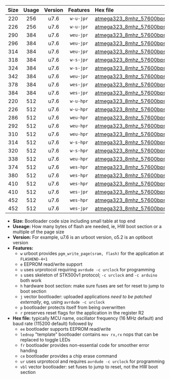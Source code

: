 |Size|Usage|Version|Features|Hex file|
|:-:|:-:|:-:|:-:|:--|
|220|256|u7.6|`w-u-jpr`|[atmega323_8mhz_57600bps_ur_vbl.hex](https://raw.githubusercontent.com/stefanrueger/urboot/main/atmega323_8mhz_57600bps_ur_vbl.hex)|
|226|256|u7.6|`w-u-jpr`|[atmega323_8mhz_57600bps_lednop_ur_vbl.hex](https://raw.githubusercontent.com/stefanrueger/urboot/main/atmega323_8mhz_57600bps_lednop_ur_vbl.hex)|
|290|384|u7.6|`weu-jpr`|[atmega323_8mhz_57600bps_ee_ur_vbl.hex](https://raw.githubusercontent.com/stefanrueger/urboot/main/atmega323_8mhz_57600bps_ee_ur_vbl.hex)|
|296|384|u7.6|`weu-jpr`|[atmega323_8mhz_57600bps_ee_lednop_ur_vbl.hex](https://raw.githubusercontent.com/stefanrueger/urboot/main/atmega323_8mhz_57600bps_ee_lednop_ur_vbl.hex)|
|314|384|u7.6|`weu-jpr`|[atmega323_8mhz_57600bps_ee_lednop_fr_ur_vbl.hex](https://raw.githubusercontent.com/stefanrueger/urboot/main/atmega323_8mhz_57600bps_ee_lednop_fr_ur_vbl.hex)|
|318|384|u7.6|`w-s-jpr`|[atmega323_8mhz_57600bps_vbl.hex](https://raw.githubusercontent.com/stefanrueger/urboot/main/atmega323_8mhz_57600bps_vbl.hex)|
|324|384|u7.6|`w-s-jpr`|[atmega323_8mhz_57600bps_lednop_vbl.hex](https://raw.githubusercontent.com/stefanrueger/urboot/main/atmega323_8mhz_57600bps_lednop_vbl.hex)|
|342|384|u7.6|`weu-jpr`|[atmega323_8mhz_57600bps_ee_lednop_fr_ce_ur_vbl.hex](https://raw.githubusercontent.com/stefanrueger/urboot/main/atmega323_8mhz_57600bps_ee_lednop_fr_ce_ur_vbl.hex)|
|378|384|u7.6|`wes-jpr`|[atmega323_8mhz_57600bps_ee_vbl.hex](https://raw.githubusercontent.com/stefanrueger/urboot/main/atmega323_8mhz_57600bps_ee_vbl.hex)|
|384|384|u7.6|`wes-jpr`|[atmega323_8mhz_57600bps_ee_lednop_vbl.hex](https://raw.githubusercontent.com/stefanrueger/urboot/main/atmega323_8mhz_57600bps_ee_lednop_vbl.hex)|
|220|512|u7.6|`w-u-hpr`|[atmega323_8mhz_57600bps_ur.hex](https://raw.githubusercontent.com/stefanrueger/urboot/main/atmega323_8mhz_57600bps_ur.hex)|
|226|512|u7.6|`w-u-hpr`|[atmega323_8mhz_57600bps_lednop_ur.hex](https://raw.githubusercontent.com/stefanrueger/urboot/main/atmega323_8mhz_57600bps_lednop_ur.hex)|
|286|512|u7.6|`weu-hpr`|[atmega323_8mhz_57600bps_ee_ur.hex](https://raw.githubusercontent.com/stefanrueger/urboot/main/atmega323_8mhz_57600bps_ee_ur.hex)|
|292|512|u7.6|`weu-hpr`|[atmega323_8mhz_57600bps_ee_lednop_ur.hex](https://raw.githubusercontent.com/stefanrueger/urboot/main/atmega323_8mhz_57600bps_ee_lednop_ur.hex)|
|310|512|u7.6|`weu-hpr`|[atmega323_8mhz_57600bps_ee_lednop_fr_ur.hex](https://raw.githubusercontent.com/stefanrueger/urboot/main/atmega323_8mhz_57600bps_ee_lednop_fr_ur.hex)|
|314|512|u7.6|`w-s-hpr`|[atmega323_8mhz_57600bps.hex](https://raw.githubusercontent.com/stefanrueger/urboot/main/atmega323_8mhz_57600bps.hex)|
|320|512|u7.6|`w-s-hpr`|[atmega323_8mhz_57600bps_lednop.hex](https://raw.githubusercontent.com/stefanrueger/urboot/main/atmega323_8mhz_57600bps_lednop.hex)|
|338|512|u7.6|`weu-hpr`|[atmega323_8mhz_57600bps_ee_lednop_fr_ce_ur.hex](https://raw.githubusercontent.com/stefanrueger/urboot/main/atmega323_8mhz_57600bps_ee_lednop_fr_ce_ur.hex)|
|374|512|u7.6|`wes-hpr`|[atmega323_8mhz_57600bps_ee.hex](https://raw.githubusercontent.com/stefanrueger/urboot/main/atmega323_8mhz_57600bps_ee.hex)|
|380|512|u7.6|`wes-hpr`|[atmega323_8mhz_57600bps_ee_lednop.hex](https://raw.githubusercontent.com/stefanrueger/urboot/main/atmega323_8mhz_57600bps_ee_lednop.hex)|
|410|512|u7.6|`wes-hpr`|[atmega323_8mhz_57600bps_ee_lednop_fr.hex](https://raw.githubusercontent.com/stefanrueger/urboot/main/atmega323_8mhz_57600bps_ee_lednop_fr.hex)|
|410|512|u7.6|`wes-jpr`|[atmega323_8mhz_57600bps_ee_lednop_fr_vbl.hex](https://raw.githubusercontent.com/stefanrueger/urboot/main/atmega323_8mhz_57600bps_ee_lednop_fr_vbl.hex)|
|452|512|u7.6|`wes-hpr`|[atmega323_8mhz_57600bps_ee_lednop_fr_ce.hex](https://raw.githubusercontent.com/stefanrueger/urboot/main/atmega323_8mhz_57600bps_ee_lednop_fr_ce.hex)|
|452|512|u7.6|`wes-jpr`|[atmega323_8mhz_57600bps_ee_lednop_fr_ce_vbl.hex](https://raw.githubusercontent.com/stefanrueger/urboot/main/atmega323_8mhz_57600bps_ee_lednop_fr_ce_vbl.hex)|

- **Size:** Bootloader code size including small table at top end
- **Useage:** How many bytes of flash are needed, ie, HW boot section or a multiple of the page size
- **Version:** For example, u7.6 is an urboot version, o5.2 is an optiboot version
- **Features:**
  + `w` urboot provides `pgm_write_page(sram, flash)` for the application at `FLASHEND-4+1`
  + `e` EEPROM read/write support
  + `u` uses urprotocol requiring `avrdude -c urclock` for programming
  + `s` uses skeleton of STK500v1 protocol; `-c urclock` and `-c arduino` both work
  + `h` hardware boot section: make sure fuses are set for reset to jump to boot section
  + `j` vector bootloader: uploaded applications *need to be patched externally*, eg, using `avrdude -c urclock`
  + `p` bootloader protects itself from being overwritten
  + `r` preserves reset flags for the application in the register R2
- **Hex file:** typically MCU name, oscillator frequency (16 MHz default) and baud rate (115200 default) followed by
  + `ee` bootloader supports EEPROM read/write
  + `lednop` "template" bootloader contains `mov rx,rx` nops that can be replaced to toggle LEDs
  + `fr` bootloader provides non-essential code for smoother error handing
  + `ce` bootloader provides a chip erase command
  + `ur` uses urprotocol and requires `avrdude -c urclock` for programming
  + `vbl` vector bootloader: set fuses to jump to reset, not the HW boot section
